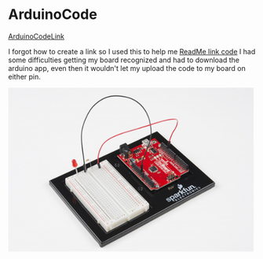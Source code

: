 # ArduinoCode
[ArduinoCodeLink](https://create.arduino.cc/editor/moistbiscuit/05fa337a-3d5a-4a3b-97ad-c935780235e6/preview)

I forgot how to create a link so I used this to help me [ReadMe link code](https://www.quora.com/How-do-I-create-a-hyperlink-in-the-README-file-in-my-GitHub-account-which-would-redirect-to-a-new-page-containing-the-project-explanation)
I had some difficulties getting my board recognized and had to download the arduino app, even then it wouldn't let my upload the code to my board on either pin.

<img src="arduinoledpic.PNG" alt="WireAssembly" width="500">
